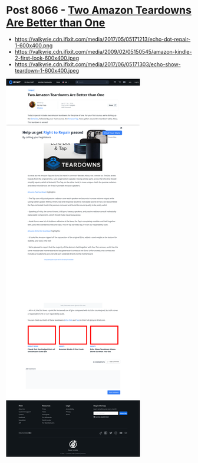 # Post 8066 - [Two Amazon Teardowns Are Better than One](https://www.ifixit.com/News/8066/amazon-teardown-echo-dot)

- https://valkyrie.cdn.ifixit.com/media/2017/05/05171213/echo-dot-repair-1-600x400.png
- https://valkyrie.cdn.ifixit.com/media/2009/02/05150545/amazon-kindle-2-first-look-600x400.jpeg
- https://valkyrie.cdn.ifixit.com/media/2017/06/05171303/echo-show-teardown-1-600x400.jpeg

![screencap](screenshots/56c8a530-3168-4d35-a40a-62a6b5ad725c.png)
